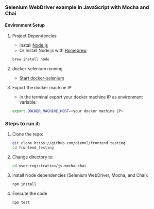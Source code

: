 ### Selenium WebDriver example in JavaScript with Mocha and Chai

#### Environment Setup

1. Project Dependencies
    * Install [Node.js](https://nodejs.org/en/)
    * Or Install Node.js with [Homebrew](http://brew.sh/)
    ```sh
    brew install node
    ```

1. docker-selenium running
    * [Start docker-selenium](https://github.com/diemol/frontend_testing/blob/master/user-registration/README.md#docker-selenium-is-used-to-run-the-tests)

1. Export the docker machine IP
    * In the terminal export your docker machine IP as environment variable:
    ```sh
    export DOCKER_MACHINE_HOST=<your docker machine IP>
    ```


### Steps to run it:

1. Clone the repo:

    ```sh
    git clone https://github.com/diemol/frontend_testing
    cd frontend_testing
    ```
1. Change directory to:

    ```sh
    cd user-registration/js-mocha-chai
    ```
1. Install Node dependencies (Selenium WebDriver, Mocha, and Chai):

    ```sh
    npm install
    ```
1. Execute the code

	```sh
	npm test
	```
